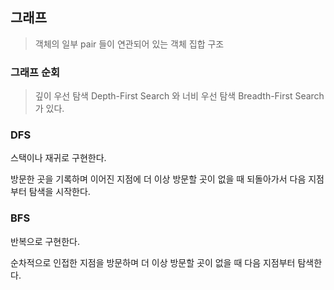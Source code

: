 ## 그래프

> 객체의 일부 pair 들이 연관되어 있는 객체 집합 구조


### 그래프 순회
> 깊이 우선 탐색 Depth-First Search 와 너비 우선 탐색 Breadth-First Search 가 있다.

### DFS
스택이나 재귀로 구현한다.

방문한 곳을 기록하며 이어진 지점에 더 이상 방문할 곳이 없을 때 되돌아가서 다음 지점부터 탐색을 시작한다.


### BFS
반복으로 구현한다.

순차적으로 인접한 지점을 방문하며 더 이상 방문할 곳이 없을 때 다음 지점부터 탐색한다.
